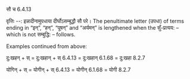 

 सौ च 6.4.13 


वृत्तिः --: इन्नादीनामुपधाया दीर्घोऽसम्बुद्धौ सौ परे। The penultimate letter (उपधा) of terms ending in “इन्”, “हन्”, “पूषन्” and “अर्यमन्” is lengthened when the सुँ-प्रत्यय: – which is not सम्बुद्धि: – follows. 


Examples continued from above: 


दु:खहन् + स् = दु:खहान् + स् 6.4.13 = दु:खहान् 6.1.68 = दु:खहा 8.2.7 


योगिन् + स् = योगीन् + स् 6.4.13 = योगीन् 6.1.68 = योगी 8.2.7 


